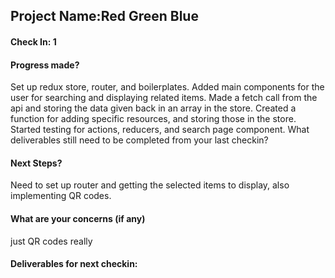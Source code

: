 ## Project Name:Red Green Blue

#### Check In: 1
 
#### Progress made?
Set up redux store, router, and boilerplates. Added main components for the user for searching and displaying related items. Made a fetch call from the api and storing the data given back in an array in the store. Created a function for adding specific resources, and storing those in the store. Started testing for actions, reducers, and search page component.
What deliverables still need to be completed from your last checkin?

#### Next Steps?
Need to set up router and getting the selected items to display, also implementing QR codes.

#### What are your concerns (if any)
just QR codes really

#### Deliverables for next checkin:
